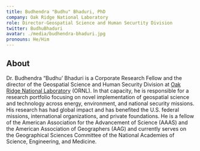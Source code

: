 ```yaml
---
title: Budhendra "Budhu" Bhaduri, PhD
company: Oak Ridge National Laboratory
role: Director-Geospatial Science and Human Securtity Division
twitter: BudhuBhaduri
avatar: ./media/budhendra-bhaduri.jpg
pronouns: He/Him
---
```

## About

Dr. Budhendra “Budhu’ Bhaduri is a Corporate Research Fellow and the director of the Geospatial Science and Human Security Division at [Oak Ridge National Laboratory](https://www.ornl.gov/) (ORNL). In that capacity, he is responsible for a research portfolio focusing on novel implementation of geospatial science and technology across energy, environment, and national security missions. His research has had global impact and has benefited the U.S. federal missions, international organizations, and private foundations.  He is a fellow of the American Association for the Advancement of Science (AAAS) and the American Association of Geographers (AAG) and currently serves on the Geographical Sciences Committee of the National Academies of Science, Engineering, and Medicine.